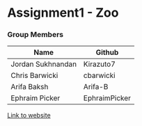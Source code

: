 # Assignment1 - Zoo

### Group Members
| Name       | Github              |
| --------------- | ----------------- |
| Jordan Sukhnandan | Kirazuto7 |
| Chris Barwicki  | cbarwicki |
| Arifa Baksh | Arifa-B |
| Ephraim Picker | EphraimPicker |

[Link to website](https://kirazuto7.github.io/Assignment1_Zoo/)
